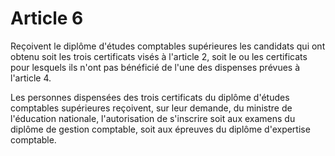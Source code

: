 # Article 6

Reçoivent le diplôme d'études comptables supérieures les candidats qui ont obtenu soit les trois certificats visés à l'article 2, soit le ou les certificats pour lesquels ils n'ont pas bénéficié de l'une des dispenses prévues à l'article 4.

Les personnes dispensées des trois certificats du diplôme d'études comptables supérieures reçoivent, sur leur demande, du ministre de l'éducation nationale, l'autorisation de s'inscrire soit aux examens du diplôme de gestion comptable, soit aux épreuves du diplôme d'expertise comptable.
